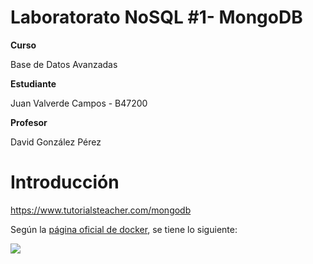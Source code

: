 # Laboratorato NoSQL #1- MongoDB
**Curso**

Base de Datos Avanzadas

**Estudiante**


Juan Valverde Campos - B47200

**Profesor**

David González Pérez

# Introducción 

https://www.tutorialsteacher.com/mongodb

Según la [página oficial de docker](https://docs.docker.com/desktop/), se tiene lo siguiente:

![](./images/1.png)
